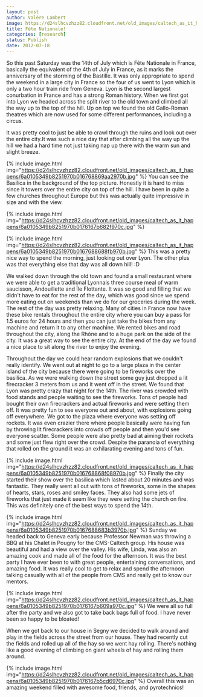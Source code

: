 ```yaml
---
layout: post
author: Valère Lambert
image: https://d24slhcvzhzz82.cloudfront.net/old_images/caltech_as_it_happens/6a0105349b8251970b01774361a26f970d.jpg
title: Fête Nationale! 
categories: [research]
status: Publish
date: 2012-07-18
---
```



So this past Saturday was the 14th of July which is Fête Nationale in France, basically the equivalent of the 4th of July in France, as it marks the anniversary of the storming of the Bastille. It was only appropriate to spend the weekend in a large city in France so the four of us went to Lyon which is only a two hour train ride from Geneva. Lyon is the second largest conurbation in France and has a strong Roman history. When we first got into Lyon we headed across the split river to the old town and climbed all the way up to the top of the hill. Up on top we found the old Gallo-Roman theatres which are now used for some different performances, including a circus.

It was pretty cool to just be able to crawl through the ruins and look out over the entire city.It was such a nice day that after climbing all the way up the hill we had a hard time not just taking nap up there with the warm sun and slight breeze.


{% include image.html img="https://d24slhcvzhzz82.cloudfront.net/old_images/caltech_as_it_happens/6a0105349b8251970b016768869aa2970b.jpg" %}
You can see the Basilica in the background of the top picture. Honestly it is hard to miss since it towers over the entire city on top of the hill. I have been in quite a few churches throughout Europe but this was actually quite impressive in size and with the view.


{% include image.html img="https://d24slhcvzhzz82.cloudfront.net/old_images/caltech_as_it_happens/6a0105349b8251970b0176167b682f970c.jpg" %}


{% include image.html img="https://d24slhcvzhzz82.cloudfront.net/old_images/caltech_as_it_happens/6a0105349b8251970b0167688688fb970b.jpg" %}
This was a pretty nice way to spend the morning, just looking out over Lyon. The other plus was that everything else that day was all down hill! :D

We walked down through the old town and found a small restaurant where we were able to get a traditional Lyonnais three course meal of warm saucisson, Andouillette and Île Flottante. It was so good and filling that we didn't have to eat for the rest of the day, which was good since we spend more eating out on weekends than we do for our groceries during the week. The rest of the day was pretty relaxing. Many of cities in France now have these bike rentals throughout the entire city where you can buy a pass for 1.5 euros for 24 hours and then you can just take the bikes from any machine and return it to any other machine. We rented bikes and road throughout the city, along the Rhône and to a huge park on the side of the city. It was a great way to see the entire city. At the end of the day we found a nice place to sit along the river to enjoy the evening.

Throughout the day we could hear random explosions that we couldn't really identify. We went out at night to go to a large plaza in the center island of the city because there were going to be fireworks over the basilica. As we were walking down the street some guy just dropped a lit firecracker 3 meters from us and it went off in the street. We found that Lyon was pretty crazy that night for the 14th. The river was crowded with food stands and people waiting to see the fireworks. Tons of people had bought their own firecrackers and actual fireworks and were setting them off. It was pretty fun to see everyone out and about, with explosions going off everywhere. We got to the plaza where everyone was setting off rockets. It was even crazier there where people basically were having fun by throwing lit firecrackers into crowds off people and then you'd see everyone scatter. Some people were also pretty bad at aiming their rockets and some just flew right over the crowd. Despite the paranoia of everything that rolled on the ground it was an exhilarating evening and tons of fun.


{% include image.html img="https://d24slhcvzhzz82.cloudfront.net/old_images/caltech_as_it_happens/6a0105349b8251970b016768868f08970b.jpg" %}
Finally the city started their show over the basilica which lasted about 20 minutes and was fantastic. They really went all out with tons of fireworks, some in the shapes of hearts, stars, roses and smiley faces. They also had some jets of fireworks that just made it seem like they were setting the church on fire. This was definitely one of the best ways to spend the 14th.


{% include image.html img="https://d24slhcvzhzz82.cloudfront.net/old_images/caltech_as_it_happens/6a0105349b8251970b0167688683b3970b.jpg" %}
Sunday we headed back to Geneva early because Professor Newman was throwing a BBQ at his Chalet in Pougny for the CMS-Caltech group. His house was beautiful and had a view over the valley. His wife, Linda, was also an amazing cook and made all of the food for the afternoon. It was the best party I have ever been to with great people, entertaining conversations, and amazing food. It was really cool to get to relax and spend the afternoon talking casually with all of the people from CMS and really get to know our mentors.


{% include image.html img="https://d24slhcvzhzz82.cloudfront.net/old_images/caltech_as_it_happens/6a0105349b8251970b0176167b609a970c.jpg" %}
We were all so full after the party and we also got to take back bags full of food. I have never been so happy to be bloated!

When we got back to our house in Segny we decided to walk around and play in the fields across the street from our house. They had recently cut the fields and rolled up all of the hay so we went hay rolling. There's nothing like a good evening of climbing on giant wheels of hay and rolling them around.


{% include image.html img="https://d24slhcvzhzz82.cloudfront.net/old_images/caltech_as_it_happens/6a0105349b8251970b0176167b5cd6970c.jpg" %}
Overall this was an amazing weekend filled with awesome food, friends, and pyrotechnics!

